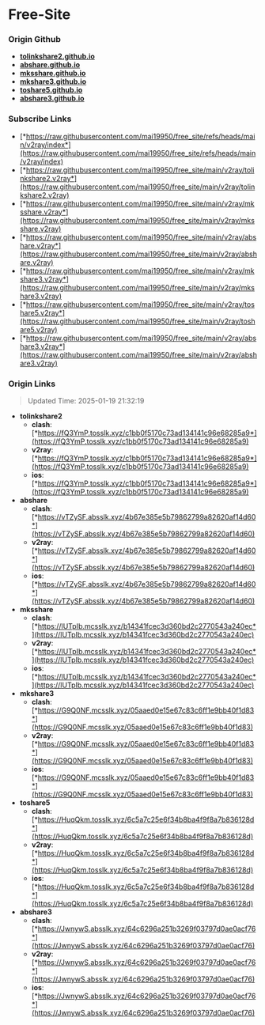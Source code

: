 # Free-Site

### Origin Github

- [**tolinkshare2.github.io**](https://github.com/tolinkshare2/tolinkshare2.github.io)
- [**abshare.github.io**](https://github.com/abshare/abshare.github.io)
- [**mksshare.github.io**](https://github.com/mksshare/mksshare.github.io)
- [**mkshare3.github.io**](https://github.com/mkshare3/mkshare3.github.io)
- [**toshare5.github.io**](https://github.com/toshare5/toshare5.github.io)
- [**abshare3.github.io**](https://github.com/abshare3/abshare3.github.io)

### Subscribe Links

- [*https://raw.githubusercontent.com/mai19950/free_site/refs/heads/main/v2ray/index*](https://raw.githubusercontent.com/mai19950/free_site/refs/heads/main/v2ray/index)
- [*https://raw.githubusercontent.com/mai19950/free_site/main/v2ray/tolinkshare2.v2ray*](https://raw.githubusercontent.com/mai19950/free_site/main/v2ray/tolinkshare2.v2ray)
- [*https://raw.githubusercontent.com/mai19950/free_site/main/v2ray/mksshare.v2ray*](https://raw.githubusercontent.com/mai19950/free_site/main/v2ray/mksshare.v2ray)
- [*https://raw.githubusercontent.com/mai19950/free_site/main/v2ray/abshare.v2ray*](https://raw.githubusercontent.com/mai19950/free_site/main/v2ray/abshare.v2ray)
- [*https://raw.githubusercontent.com/mai19950/free_site/main/v2ray/mkshare3.v2ray*](https://raw.githubusercontent.com/mai19950/free_site/main/v2ray/mkshare3.v2ray)
- [*https://raw.githubusercontent.com/mai19950/free_site/main/v2ray/toshare5.v2ray*](https://raw.githubusercontent.com/mai19950/free_site/main/v2ray/toshare5.v2ray)
- [*https://raw.githubusercontent.com/mai19950/free_site/main/v2ray/abshare3.v2ray*](https://raw.githubusercontent.com/mai19950/free_site/main/v2ray/abshare3.v2ray)

### Origin Links

> Updated Time: 2025-01-19 21:32:19

- **tolinkshare2**
  - **clash**: [*https://fQ3YmP.tosslk.xyz/c1bb0f5170c73ad134141c96e68285a9*](https://fQ3YmP.tosslk.xyz/c1bb0f5170c73ad134141c96e68285a9)
  - **v2ray**: [*https://fQ3YmP.tosslk.xyz/c1bb0f5170c73ad134141c96e68285a9*](https://fQ3YmP.tosslk.xyz/c1bb0f5170c73ad134141c96e68285a9)
  - **ios**: [*https://fQ3YmP.tosslk.xyz/c1bb0f5170c73ad134141c96e68285a9*](https://fQ3YmP.tosslk.xyz/c1bb0f5170c73ad134141c96e68285a9)
- **abshare**
  - **clash**: [*https://vTZySF.absslk.xyz/4b67e385e5b79862799a82620af14d60*](https://vTZySF.absslk.xyz/4b67e385e5b79862799a82620af14d60)
  - **v2ray**: [*https://vTZySF.absslk.xyz/4b67e385e5b79862799a82620af14d60*](https://vTZySF.absslk.xyz/4b67e385e5b79862799a82620af14d60)
  - **ios**: [*https://vTZySF.absslk.xyz/4b67e385e5b79862799a82620af14d60*](https://vTZySF.absslk.xyz/4b67e385e5b79862799a82620af14d60)
- **mksshare**
  - **clash**: [*https://lUTpIb.mcsslk.xyz/b14341fcec3d360bd2c2770543a240ec*](https://lUTpIb.mcsslk.xyz/b14341fcec3d360bd2c2770543a240ec)
  - **v2ray**: [*https://lUTpIb.mcsslk.xyz/b14341fcec3d360bd2c2770543a240ec*](https://lUTpIb.mcsslk.xyz/b14341fcec3d360bd2c2770543a240ec)
  - **ios**: [*https://lUTpIb.mcsslk.xyz/b14341fcec3d360bd2c2770543a240ec*](https://lUTpIb.mcsslk.xyz/b14341fcec3d360bd2c2770543a240ec)
- **mkshare3**
  - **clash**: [*https://G9Q0NF.mcsslk.xyz/05aaed0e15e67c83c6ff1e9bb40f1d83*](https://G9Q0NF.mcsslk.xyz/05aaed0e15e67c83c6ff1e9bb40f1d83)
  - **v2ray**: [*https://G9Q0NF.mcsslk.xyz/05aaed0e15e67c83c6ff1e9bb40f1d83*](https://G9Q0NF.mcsslk.xyz/05aaed0e15e67c83c6ff1e9bb40f1d83)
  - **ios**: [*https://G9Q0NF.mcsslk.xyz/05aaed0e15e67c83c6ff1e9bb40f1d83*](https://G9Q0NF.mcsslk.xyz/05aaed0e15e67c83c6ff1e9bb40f1d83)
- **toshare5**
  - **clash**: [*https://HuqQkm.tosslk.xyz/6c5a7c25e6f34b8ba4f9f8a7b836128d*](https://HuqQkm.tosslk.xyz/6c5a7c25e6f34b8ba4f9f8a7b836128d)
  - **v2ray**: [*https://HuqQkm.tosslk.xyz/6c5a7c25e6f34b8ba4f9f8a7b836128d*](https://HuqQkm.tosslk.xyz/6c5a7c25e6f34b8ba4f9f8a7b836128d)
  - **ios**: [*https://HuqQkm.tosslk.xyz/6c5a7c25e6f34b8ba4f9f8a7b836128d*](https://HuqQkm.tosslk.xyz/6c5a7c25e6f34b8ba4f9f8a7b836128d)
- **abshare3**
  - **clash**: [*https://JwnywS.absslk.xyz/64c6296a251b3269f03797d0ae0acf76*](https://JwnywS.absslk.xyz/64c6296a251b3269f03797d0ae0acf76)
  - **v2ray**: [*https://JwnywS.absslk.xyz/64c6296a251b3269f03797d0ae0acf76*](https://JwnywS.absslk.xyz/64c6296a251b3269f03797d0ae0acf76)
  - **ios**: [*https://JwnywS.absslk.xyz/64c6296a251b3269f03797d0ae0acf76*](https://JwnywS.absslk.xyz/64c6296a251b3269f03797d0ae0acf76)
